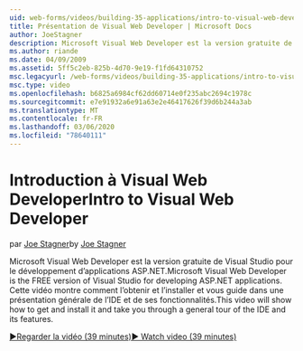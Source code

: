 ```yaml
---
uid: web-forms/videos/building-35-applications/intro-to-visual-web-developer
title: Présentation de Visual Web Developer | Microsoft Docs
author: JoeStagner
description: Microsoft Visual Web Developer est la version gratuite de Visual Studio pour le développement d’applications ASP.NET. Cette vidéo montre comment l’installer et le faire...
ms.author: riande
ms.date: 04/09/2009
ms.assetid: 5ff5c2eb-825b-4d70-9e19-f1fd64310752
msc.legacyurl: /web-forms/videos/building-35-applications/intro-to-visual-web-developer
msc.type: video
ms.openlocfilehash: b6825a6984cf62dd60714e0f235abc2694c1978c
ms.sourcegitcommit: e7e91932a6e91a63e2e46417626f39d6b244a3ab
ms.translationtype: MT
ms.contentlocale: fr-FR
ms.lasthandoff: 03/06/2020
ms.locfileid: "78640111"
---
```

# <a name="intro-to-visual-web-developer"></a><span data-ttu-id="6a520-104">Introduction à Visual Web Developer</span><span class="sxs-lookup"><span data-stu-id="6a520-104">Intro to Visual Web Developer</span></span>

<span data-ttu-id="6a520-105">par [Joe Stagner](https://github.com/JoeStagner)</span><span class="sxs-lookup"><span data-stu-id="6a520-105">by [Joe Stagner](https://github.com/JoeStagner)</span></span>

<span data-ttu-id="6a520-106">Microsoft Visual Web Developer est la version gratuite de Visual Studio pour le développement d’applications ASP.NET.</span><span class="sxs-lookup"><span data-stu-id="6a520-106">Microsoft Visual Web Developer is the FREE version of Visual Studio for developing ASP.NET applications.</span></span> <span data-ttu-id="6a520-107">Cette vidéo montre comment l’obtenir et l’installer et vous guide dans une présentation générale de l’IDE et de ses fonctionnalités.</span><span class="sxs-lookup"><span data-stu-id="6a520-107">This video will show how to get and install it and take you through a general tour of the IDE and its features.</span></span>

[<span data-ttu-id="6a520-108">&#9654;Regarder la vidéo (39 minutes)</span><span class="sxs-lookup"><span data-stu-id="6a520-108">&#9654; Watch video (39 minutes)</span></span>](https://channel9.msdn.com/Blogs/ASP-NET-Site-Videos/intro-to-visual-web-developer)
